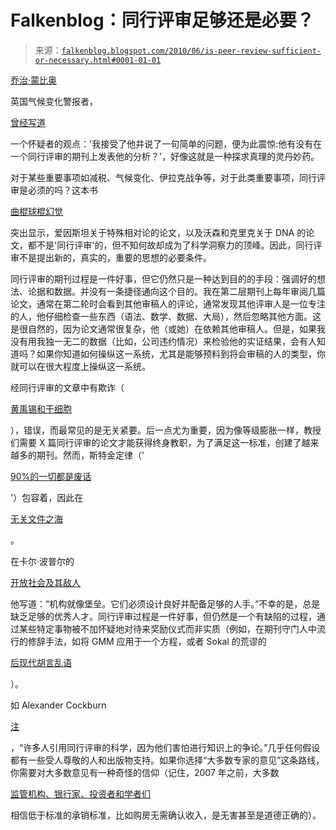 <!--yml

分类：未分类

日期：2024-05-12 21:28:49

-->

# Falkenblog：同行评审足够还是必要？

> 来源：[`falkenblog.blogspot.com/2010/06/is-peer-review-sufficient-or-necessary.html#0001-01-01`](http://falkenblog.blogspot.com/2010/06/is-peer-review-sufficient-or-necessary.html#0001-01-01)

[乔治·蒙比奥](http://www.monbiot.com/)

英国气候变化警报者，

[曾经写道](http://www.spiked-online.com/index.php/site/article/8227/)

一个怀疑者的观点：'我接受了他并说了一句简单的问题，便为此震惊:他有没有在一个同行评审的期刊上发表他的分析？'，好像这就是一种探求真理的灵丹妙药。

对于某些重要事项如减税、气候变化、伊拉克战争等，对于此类重要事项，同行评审是必须的吗？这本书

[曲棍球棍幻觉](http://www.amazon.com/Hockey-Stick-Illusion-Climategate-Independent/dp/1906768358)

突出显示，爱因斯坦关于特殊相对论的论文，以及沃森和克里克关于 DNA 的论文，都不是'同行评审'的，但不知何故却成为了科学洞察力的顶峰。因此，同行评审不是提出新的，真实的，重要的思想的必要条件。

同行评审的期刊过程是一件好事，但它仍然只是一种达到目的的手段：强调好的想法、论据和数据。并没有一条捷径通向这个目的。我在第二层期刊上每年审阅几篇论文，通常在第二轮时会看到其他审稿人的评论，通常发现其他评审人是一位专注的人，他仔细检查一些东西（语法、数学、数据、大局），然后忽略其他方面。这是很自然的，因为论文通常很复杂，他（或她）在依赖其他审稿人。但是，如果我没有用我独一无二的数据（比如，公司违约情况）来检验他的实证结果，会有人知道吗？如果你知道如何操纵这一系统，尤其是能够预料到将会审稿的人的类型，你就可以在很大程度上操纵这一系统。

经同行评审的文章中有欺诈（

[黄禹锡和干细胞](http://www.spiked-online.com/Articles/0000000CAFDC.htm)

），错误，而最常见的是无关紧要。后一点尤为重要，因为像等级膨胀一样，教授们需要 X 篇同行评审的论文才能获得终身教职，为了满足这一标准，创建了越来越多的期刊。然而，斯特金定律（'

[90%的一切都是废话](http://en.wikipedia.org/wiki/Sturgeon's_Law)

'）包容着，因此在

[无关文件之海](http://chronicle.com/article/We-Must-Stop-the-Avalanche-of/65890/)

。

在卡尔·波普尔的

[开放社会及其敌人](http://en.wikipedia.org/wiki/The_Open_Society_and_Its_Enemies)

他写道：“机构就像堡垒。它们必须设计良好并配备足够的人手。”不幸的是，总是缺乏足够的优秀人才。同行评审过程是一件好事，但仍然是一个有缺陷的过程，通过某些特定事物被不加怀疑地对待来奖励仪式而非实质（例如，在期刊守门人中流行的修辞手法，如将 GMM 应用于一个方程，或者 Sokal 的荒谬的

[后现代胡言乱语](http://en.wikipedia.org/wiki/Sokal_affair)

）。

如 Alexander Cockburn

[注](http://www.spiked-online.com/index.php/site/reviewofbooks_article/4357/)

，“许多人引用同行评审的科学，因为他们害怕进行知识上的争论。”几乎任何假设都有一些受人尊敬的人和出版物支持。如果你选择“大多数专家的意见”这条路线，你需要对大多数意见有一种奇怪的信仰（记住，2007 年之前，大多数

[监管机构、银行家、投资者和学者们](http://falkenblog.blogspot.com/2008/09/stan-liebowitz.html)

相信低于标准的承销标准，比如购房无需确认收入，是无害甚至是道德正确的）。
